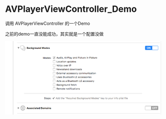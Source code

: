 # AVPlayerViewController_Demo
调用 AVPlayerViewController 的一个Demo

之前的demo一直没能成功，其实就是一个配置没做

![](https://github.com/jiutianhuanpei/AVPlayerViewController_Demo/raw/master/AVPlayerViewController_Demo/111.png)
